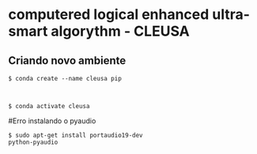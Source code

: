 # computered logical enhanced ultra-smart algorythm - CLEUSA

## Criando novo ambiente ##

<code>$ conda create --name cleusa pip  
 
 $ conda activate cleusa</code>

#Erro instalando o pyaudio

<code>$ sudo apt-get install portaudio19-dev python-pyaudio</code>

 
